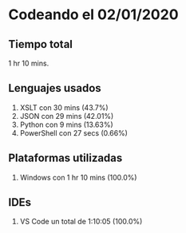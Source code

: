 # Codeando el 02/01/2020

## Tiempo total
1 hr 10 mins.

## Lenguajes usados
1. XSLT con 30 mins (43.7%)
1. JSON con 29 mins (42.01%)
1. Python con 9 mins (13.63%)
1. PowerShell con 27 secs (0.66%)

## Plataformas utilizadas
1. Windows con 1 hr 10 mins (100.0%)

## IDEs
1. VS Code un total de 1:10:05 (100.0%)
